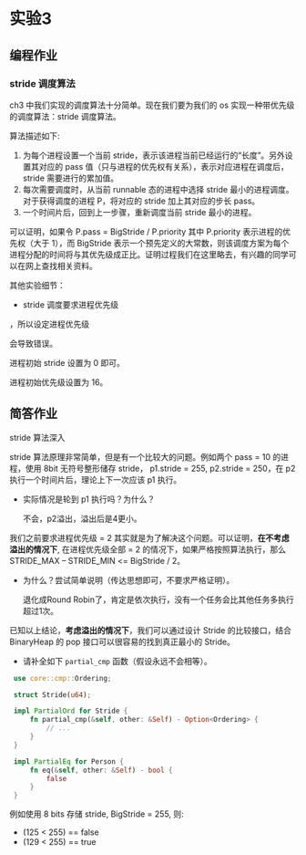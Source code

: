 # 实验3



## 编程作业



### stride 调度算法

ch3 中我们实现的调度算法十分简单。现在我们要为我们的 os 实现一种带优先级的调度算法：stride 调度算法。

算法描述如下:

1. 为每个进程设置一个当前 stride，表示该进程当前已经运行的“长度”。另外设置其对应的 pass 值（只与进程的优先权有关系），表示对应进程在调度后，stride 需要进行的累加值。
2. 每次需要调度时，从当前 runnable 态的进程中选择 stride 最小的进程调度。对于获得调度的进程 P，将对应的 stride 加上其对应的步长 pass。
3. 一个时间片后，回到上一步骤，重新调度当前 stride 最小的进程。

可以证明，如果令 P.pass = BigStride / P.priority 其中 P.priority 表示进程的优先权（大于  1），而 BigStride  表示一个预先定义的大常数，则该调度方案为每个进程分配的时间将与其优先级成正比。证明过程我们在这里略去，有兴趣的同学可以在网上查找相关资料。

其他实验细节：

- stride 调度要求进程优先级

，所以设定进程优先级

 会导致错误。

进程初始 stride 设置为 0 即可。

进程初始优先级设置为 16。





## 简答作业

stride 算法深入



stride 算法原理非常简单，但是有一个比较大的问题。例如两个 pass = 10 的进程，使用 8bit 无符号整形储存  stride， p1.stride = 255, p2.stride = 250，在 p2 执行一个时间片后，理论上下一次应该 p1 执行。

- 实际情况是轮到 p1 执行吗？为什么？

  不会，p2溢出，溢出后是4更小。



我们之前要求进程优先级 = 2 其实就是为了解决这个问题。可以证明，**在不考虑溢出的情况下**, 在进程优先级全部 = 2 的情况下，如果严格按照算法执行，那么 STRIDE_MAX – STRIDE_MIN <= BigStride / 2。

- 为什么？尝试简单说明（传达思想即可，不要求严格证明）。

  退化成Round Robin了，肯定是依次执行，没有一个任务会比其他任务多执行超过1次。



已知以上结论，**考虑溢出的情况下**，我们可以通过设计 Stride 的比较接口，结合 BinaryHeap 的 pop 接口可以很容易的找到真正最小的 Stride。

- 请补全如下 `partial_cmp` 函数（假设永远不会相等）。

```rust
 use core::cmp::Ordering;

 struct Stride(u64);

 impl PartialOrd for Stride {
     fn partial_cmp(&self, other: &Self) - Option<Ordering> {
         // ...
     }
 }

 impl PartialEq for Person {
     fn eq(&self, other: &Self) - bool {
         false
     }
 }
```

 例如使用 8 bits 存储 stride, BigStride = 255, 则:

 - (125 < 255) == false
 - (129 < 255) == true
